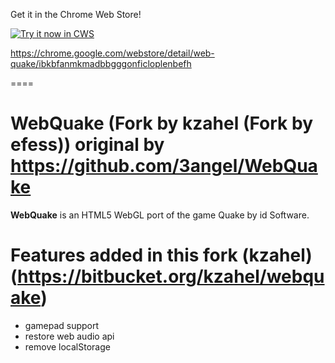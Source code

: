 Get it in the Chrome Web Store!

<a target="_blank" href="https://chrome.google.com/webstore/detail/web-quake/ibkbfanmkmadbbgggonficloplenbefh">![Try it now in CWS](https://raw.github.com/GoogleChrome/chrome-app-samples/master/tryitnowbutton.png "Install Web Quake")</a>

https://chrome.google.com/webstore/detail/web-quake/ibkbfanmkmadbbgggonficloplenbefh

====

# WebQuake (Fork by kzahel (Fork by efess)) original by https://github.com/3angel/WebQuake

**WebQuake** is an HTML5 WebGL port of the game Quake by id Software.

# Features added in this fork (kzahel) (https://bitbucket.org/kzahel/webquake)
* gamepad support
* restore web audio api
* remove localStorage

